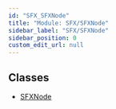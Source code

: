 ```yaml
---
id: "SFX_SFXNode"
title: "Module: SFX/SFXNode"
sidebar_label: "SFX/SFXNode"
sidebar_position: 0
custom_edit_url: null
---
```


## Classes

- [SFXNode](../classes/SFX_SFXNode.SFXNode.md)
